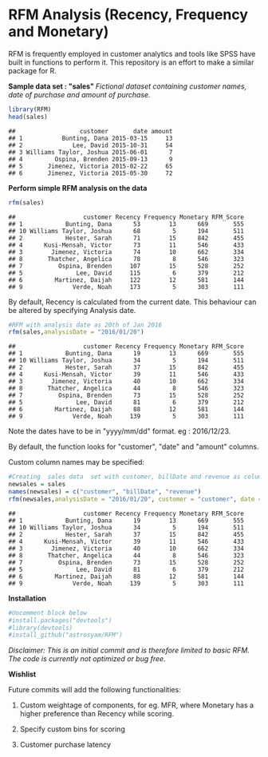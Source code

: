 # RFM Analysis (Recency, Frequency and Monetary)

RFM is frequently employed in customer analytics and tools like SPSS have built in functions to perform it. This repository is an effort to make a similar package for R.

<b> Sample data set : "sales" </b>
<i> Fictional dataset containing customer names, date of purchase and amount of purchase. </i>


```r
library(RFM)
head(sales)
```

```
##                  customer       date amount
## 1           Bunting, Dana 2015-03-15     13
## 2              Lee, David 2015-10-31     54
## 3 Williams Taylor, Joshua 2015-06-01      7
## 4         Ospina, Brenden 2015-09-13      9
## 5       Jimenez, Victoria 2015-02-22     65
## 6       Jimenez, Victoria 2015-05-30     72
```

<b> Perform simple RFM analysis on the data </b>


```r
rfm(sales)
```

```
##                   customer Recency Frequency Monetary RFM_Score
## 1            Bunting, Dana      53        13      669       555
## 10 Williams Taylor, Joshua      68         5      194       511
## 2            Hester, Sarah      71        15      842       455
## 4      Kusi-Mensah, Victor      73        11      546       433
## 3        Jimenez, Victoria      74        10      662       334
## 8       Thatcher, Angelica      78         8      546       323
## 7          Ospina, Brenden     107        15      528       252
## 5               Lee, David     115         6      379       212
## 6         Martinez, Daijah     122        12      581       144
## 9              Verde, Noah     173         5      303       111
```

By default, Recency is calculated from the current date.
This behaviour can be altered by specifying Analysis date.


```r
#RFM with analysis date as 20th of Jan 2016
rfm(sales,analysisDate = "2016/01/20")
```

```
##                   customer Recency Frequency Monetary RFM_Score
## 1            Bunting, Dana      19        13      669       555
## 10 Williams Taylor, Joshua      34         5      194       511
## 2            Hester, Sarah      37        15      842       455
## 4      Kusi-Mensah, Victor      39        11      546       433
## 3        Jimenez, Victoria      40        10      662       334
## 8       Thatcher, Angelica      44         8      546       323
## 7          Ospina, Brenden      73        15      528       252
## 5               Lee, David      81         6      379       212
## 6         Martinez, Daijah      88        12      581       144
## 9              Verde, Noah     139         5      303       111
```

Note the dates have to be in "yyyy/mm/dd" format. eg : 2016/12/23.

By default, the function looks for "customer", "date" and "amount" columns.

Custom column names may be specified:


```r
#Creating  sales data  set with customer, billDate and revenue as column names
newsales = sales
names(newsales) = c("customer", "billDate", "revenue")
rfm(newsales,analysisDate = "2016/01/20", customer = "customer", date = "billDate", revenue = "revenue")
```

```
##                   customer Recency Frequency Monetary RFM_Score
## 1            Bunting, Dana      19        13      669       555
## 10 Williams Taylor, Joshua      34         5      194       511
## 2            Hester, Sarah      37        15      842       455
## 4      Kusi-Mensah, Victor      39        11      546       433
## 3        Jimenez, Victoria      40        10      662       334
## 8       Thatcher, Angelica      44         8      546       323
## 7          Ospina, Brenden      73        15      528       252
## 5               Lee, David      81         6      379       212
## 6         Martinez, Daijah      88        12      581       144
## 9              Verde, Noah     139         5      303       111
```

<b>Installation</b>


```r
#Uncomment block below
#install.packages("devtools")
#library(devtools)
#install_github("astrosyam/RFM")
```

<i>Disclaimer:
This is an initial commit and is therefore limited to basic RFM.
The code is currently not optimized or bug free.</i>

<b> Wishlist </b>

Future commits will add the following functionalities:

1. Custom weightage of components, for eg. MFR, where Monetary has a higher preference than Recency while scoring.

2. Specify custom bins for scoring

3. Customer purchase latency
